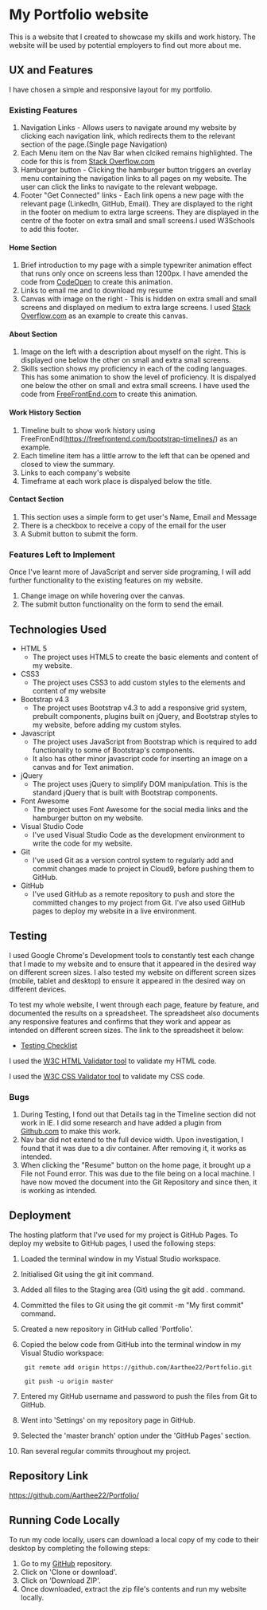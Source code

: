 # **My Portfolio website**
This is a website that I created to showcase my skills and work history. The website will be used by potential employers to find out more about me.
## **UX and Features**
I have chosen a simple and responsive layout for my portfolio. 
### **Existing Features**
1. Navigation Links - Allows users to navigate around my website by clicking each navigation link, which redirects them to the relevant section of the page.(Single page Navigation)
2. Each Menu item on the Nav Bar when clciked remains highlighted. The code for this is from [Stack Overflow.com](https://stackoverflow.com/questions/50791413/link-must-be-active-when-clicked)
3. Hamburger button - Clicking the hamburger button triggers an overlay menu containing the navigation links to all pages on my website. The user can click the links to navigate to the relevant webpage.
4. Footer "Get Connected" links - Each link opens a new page with the relevant page (LinkedIn, GitHub, Email). They are displayed to the right in the footer on medium to extra large screens. They are displayed in the centre of the footer on extra small and small screens.I used W3Schools to add this footer.
#### **Home Section**
1. Brief introduction to my page with a simple typewriter animation effect that runs only once on screens less than 1200px. I have amended the code from [CodeOpen](https://codepen.io/alvarotrigo/pen/ZEJgqLN) to create this animation.
2. Links to email me and to download my resume
3. Canvas with image on the right - This is hidden on extra small and small screens and displayed on medium to extra large screens. I used [Stack Overflow.com](https://stackoverflow.com/questions/14757659/loading-an-image-onto-a-canvas-with-javascript) as an example to create this canvas.
#### **About Section**
1. Image on the left with a description about myself on the right. This is displayed one below the other on small and extra small screens.
2. Skills section shows my proficiency in each of the coding languages. This has some animation to show the level of proficiency. It is dispalyed one below the other on small and extra small screens. I have used the code from [FreeFrontEnd.com](https://bbbootstrap.com/snippets/circle-progress-bar-percent-loading-81242857) to create this animation.
#### **Work History Section**
1. Timeline built to show work history using FreeFronEnd(https://freefrontend.com/bootstrap-timelines/) as an example.
2. Each timeline item has a little arrow to the left that can be opened and closed to view the summary. 
3. Links to each company's website
4. Timeframe at each work place is dispalyed below the title.
#### **Contact Section**
1. This section uses a simple form to get user's Name, Email and Message
2. There is a checkbox to receive a copy of the email for the user
3. A Submit button to submit the form.
### **Features Left to Implement**
Once I've learnt more of JavaScript and server side programing,  I will add further functionality to the existing features on my website.
1. Change image on while hovering over the canvas.
2. The submit button functionality on the form to send the email.

## **Technologies Used**
* HTML 5
   * The project uses HTML5 to create the basic elements and content of my website.
* CSS3
    * The project uses CSS3 to add custom styles to the elements and content of my website
* Bootstrap v4.3
    * The project uses Bootstrap v4.3 to add a responsive grid system, prebuilt components, plugins built on jQuery, and Bootstrap styles to my website, before adding my custom styles.
* Javascript
    * The project uses JavaScript from Bootstrap which is required to add functionality to some of Bootstrap's components.
    * It also has other minor javascript code for inserting an image on a canvas and for Text animation.
* jQuery
    * The project uses jQuery to simplify DOM manipulation. This is the standard jQuery that is built with Bootstrap components.
* Font Awesome
    * The project uses Font Awesome for the social media links and the hamburger button on my website.
* Visual Studio Code
    * I've used Visual Studio Code as the development environment to write the code for my website.
* Git
    * I've used Git as a version control system to regularly add and commit changes made to project in Cloud9, before pushing them to GitHub.
* GitHub
    * I've used GitHub as a remote repository to push and store the committed changes to my project from Git. I've also used GitHub pages to deploy my website in a live environment.

## **Testing**
I used Google Chrome's Development tools to constantly test each change that I made to my website and to ensure that it appeared in the desired way on different screen sizes. I also tested my website on different screen sizes (mobile, tablet and desktop) to ensure it appeared in the desired way on different devices.

To test my whole website, I went through each page, feature by feature, and documented the results on a spreadsheet. The spreadsheet also documents any responsive features and confirms that they work and appear as intended on different screen sizes. The link to the spreadsheet it below:
* [Testing Checklist](https://github.com/Aarthee22/Portfolio/blob/master/Testing%20Checklist.xlsx)

I used the [W3C HTML Validator tool](https://validator.w3.org/) to validate my HTML code.

I used the [W3C CSS Validator tool](https://codebeautify.org/cssvalidate#) to validate my CSS code.

### **Bugs**

1. During Testing, I fond out that Details tag in the Timeline section did not work in IE.
I did some research and have added a plugin from [Github.com](https://github.com/mathiasbynens/jquery-details) to make this work.
2. Nav bar did not extend to the full device width. Upon investigation, I found that it was due to a div container. After removing it, it works as intended.
3. When clicking the "Resume" button on the home page, it brought up a File not Found error. This was due to the file being on a local machine. I have now moved the document into the Git Repository and since then, it is working as intended.
## **Deployment**
The hosting platform that I've used for my project is GitHub Pages. To deploy my website to GitHub pages, I used the following steps:

1. Loaded the terminal window in my Vistual Studio workspace.

2. Initialised Git using the git init command.

3. Added all files to the Staging area (Git) using the git add . command.

4. Committed the files to Git using the git commit -m "My first commit" command.

5. Created a new repository in GitHub called 'Portfolio'.

6. Copied the below code from GitHub into the terminal window in my Visual Studio workspace:

        git remote add origin https://github.com/Aarthee22/Portfolio.git

        git push -u origin master

7. Entered my GitHub username and password to push the files from Git to GitHub.

8. Went into 'Settings' on my repository page in GitHub.

9. Selected the 'master branch' option under the 'GitHub Pages' section.

10. Ran several regular commits throughout my project.

## Repository Link
https://github.com/Aarthee22/Portfolio/

## Running Code Locally
To run my code locally, users can download a local copy of my code to their desktop by completing the following steps:

1. Go to my [GitHub](https://github.com/Aarthee22/Portfolio/) repository.
2. Click on 'Clone or download'.
3. Click on 'Download ZIP'.
4. Once downloaded, extract the zip file's contents and run my website locally.